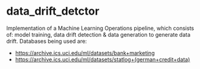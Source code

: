 # data_drift_detctor

Implementation of a Machine Learning Operations pipeline, which consists of: model training, data drift detection & data generation to generate data drift. 
Databases being used are:
- https://archive.ics.uci.edu/ml/datasets/bank+marketing
- https://archive.ics.uci.edu/ml/datasets/statlog+(german+credit+data)